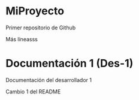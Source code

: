 # MiProyecto
Primer repositorio de Github

Más líneasss


# Documentación 1 (Des-1)
Documentación del desarrollador 1


Cambio 1 del README